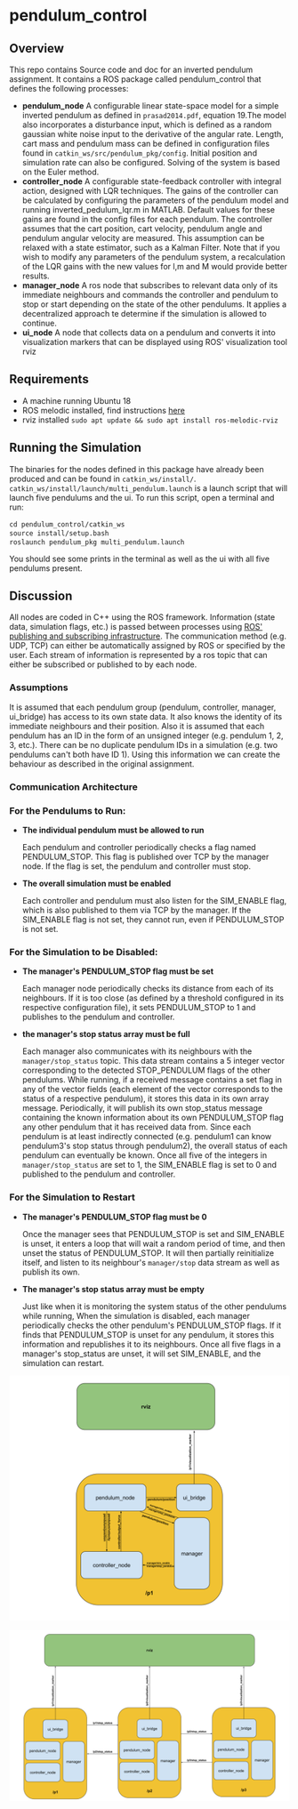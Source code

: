 # pendulum_control
## Overview

This repo contains Source code and doc for an inverted pendulum assignment. It contains a ROS package called pendulum_control that defines the following processes:

- **pendulum_node** 
	A configurable linear state-space model for a simple inverted pendulum as defined in `prasad2014.pdf`, equation 19.The model also incorporates a disturbance input, which is defined as a random gaussian white noise input to the derivative of the angular rate. Length, cart mass and pendulum mass can be defined in configuration files found in `catkin_ws/src/pendulum_pkg/config`. Initial position and simulation rate can also be configured. Solving of the system is based on the Euler method.
-  **controller_node**
	A configurable state-feedback controller with integral action, designed with LQR techniques. The gains of the controller can be calculated by configuring the parameters of the pendulum model and running inverted_pedulum_lqr.m in MATLAB. Default values for these gains are found in the config files for each pendulum. The controller assumes that the cart position, cart velocity, pendulum angle and pendulum angular velocity are measured. This assumption can be relaxed with a state estimator, such as a Kalman Filter. Note that if you wish to modify any parameters of the pendulum system, a recalculation of the LQR gains with the new values for l,m and M would provide better results.
- **manager_node** 
	A ros node that subscribes to relevant data only of its immediate neighbours and commands the controller and pendulum to stop or start depending on the state of the other pendulums. It applies a decentralized approach te determine if the simulation is allowed to continue.
- **ui_node**
	A node that collects data on a pendulum and converts it into visualization markers that can be displayed using ROS' visualization tool rviz

## Requirements

- A machine running Ubuntu 18
- ROS melodic installed, find instructions [here](http://wiki.ros.org/melodic/Installation/Ubuntu)
- rviz installed ``sudo apt update && sudo apt install ros-melodic-rviz``

## Running the Simulation

The binaries for the nodes defined in this package have already been produced and can be found in `catkin_ws/install/`. `catkin_ws/install/launch/multi_pendulum.launch` is a launch script that will launch five pendulums and the ui. To run this script, open a terminal and run:

```
cd pendulum_control/catkin_ws
source install/setup.bash
roslaunch pendulum_pkg multi_pendulum.launch
```
You should see some prints in the terminal as well as the ui with all five pendulums present.

## Discussion

All nodes are coded in C++ using the ROS framework. Information (state data, simulation flags, etc.) is passed between processes using  [ROS' publishing and subscribing infrastructure](http://wiki.ros.org/roscpp/Overview/Publishers%20and%20Subscribers). The communication method (e.g. UDP, TCP) can either be automatically assigned by ROS or specified by the user. Each stream of information is represented by a ros topic that can either be subscribed or published to by each node.

### Assumptions
It is assumed that each pendulum group (pendulum, controller, manager, ui_bridge) has access to its own state data. It also knows the identity of its immediate neighbours and their position. Also it is assumed that each pendulum has an ID in the form of an unsigned integer (e.g. pendulum 1, 2, 3, etc.). There can be no duplicate pendulum IDs in a simulation (e.g. two pendulums can't both have ID 1). Using this information we can create the behaviour as described in the original assignment.

### Communication Architecture

### For the Pendulums to Run:

- **The individual pendulum must be allowed to run** 

	Each pendulum and controller periodically checks a flag named PENDULUM_STOP. This flag is published over TCP by the manager node. If the flag is set, the pendulum and controller must stop.

- **The overall simulation must be enabled**

	Each controller and pendulum must also listen for the SIM_ENABLE flag, which is also published to them via TCP by the manager. If the SIM_ENABLE flag is not set, they cannot run, even if PENDULUM_STOP is not set.

### For the Simulation to be Disabled:

- **The manager's PENDULUM_STOP flag must be set** 

	Each manager node periodically checks its distance from each of its neighbours. If it is too close (as defined by a threshold configured in its respective configuration file), it sets PENDULUM_STOP to 1 and publishes to the pendulum and controller.

- **the manager's stop status array must be full**

	Each manager also communicates with its neighbours with the `manager/stop_status` topic. This data stream contains a 5 integer vector corresponding to the detected STOP_PENDULUM flags of the other pendulums. While running, if a received message contains a set flag in any of the vector fields (each element of the vector corresponds to the status of a respective pendulum), it stores this data in its own array message. Periodically, it will publish its own stop_status message containing the known information about its own PENDULUM_STOP flag any other pendulum that it has received data from. Since each pendulum is at least indirectly connected (e.g. pendulum1 can know pendulum3's stop status through pendulum2), the overall status of each pendulum can eventually be known. Once all five of the integers in `manager/stop_status` are set to 1, the SIM_ENABLE flag is set to 0 and published to the pendulum and controller.

### For the Simulation to Restart

- **The manager's PENDULUM_STOP flag must be 0**

	Once the manager sees that PENDULUM_STOP is set and SIM_ENABLE is unset, it enters a loop that will wait a random period of time, and then unset the status of PENDULUM_STOP. It will then partially reinitialize itself, and listen to its neighbour's `manager/stop` data stream as well as publish its own.
- **The manager's stop status array must be empty**

	Just like when it is monitoring the system status of the other pendulums while running, When the simulation is disabled, each manager periodically checks the other pendulum's PENDULUM_STOP flags. If it finds that PENDULUM_STOP is unset for any pendulum, it stores this information and republishes it to its neighbours. Once all five flags in a manager's stop_status are unset, it will set SIM_ENABLE, and the simulation can restart.

![One Pendulum Communication Description](images/one_pendulum_diagram.svg)

![Multi Pendulum Communication Description](images/multi_pendulum_diagram.svg)